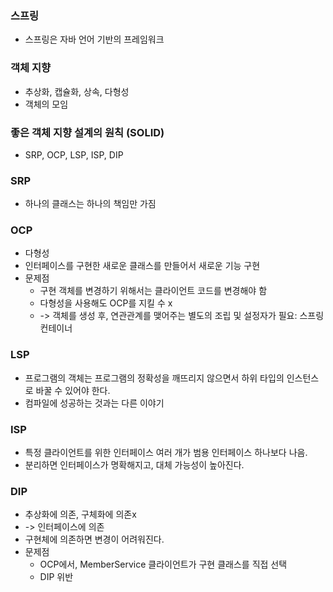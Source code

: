 ### 스프링
- 스프링은 자바 언어 기반의 프레임워크

### 객체 지향
- 추상화, 캡슐화, 상속, 다형성
- 객체의 모임

### 좋은 객체 지향 설계의 원칙 (SOLID)
- SRP, OCP, LSP, ISP, DIP

### SRP
- 하나의 클래스는 하나의 책임만 가짐

### OCP
- 다형성
- 인터페이스를 구현한 새로운 클래스를 만들어서 새로운 기능 구현
- 문제점
  - 구현 객체를 변경하기 위해서는 클라이언트 코드를 변경해야 함
  - 다형성을 사용해도 OCP를 지킬 수 x
  - -> 객체를 생성 후, 연관관계를 맺어주는 별도의 조립 및 설정자가 필요: 스프링 컨테이너

### LSP
- 프로그램의 객체는 프로그램의 정확성을 깨뜨리지 않으면서 하위 타입의 인스턴스로 바꿀 수 있어야 한다.
- 컴파일에 성공하는 것과는 다른 이야기

### ISP
- 특정 클라이언트를 위한 인터페이스 여러 개가 범용 인터페이스 하나보다 나음.
- 분리하면 인터페이스가 명확해지고, 대체 가능성이 높아진다.

### DIP
- 추상화에 의존, 구체화에 의존x
- -> 인터페이스에 의존
- 구현체에 의존하면 변경이 어려워진다.
- 문제점
  - OCP에서, MemberService 클라이언트가 구현 클래스를 직접 선택
  - DIP 위반